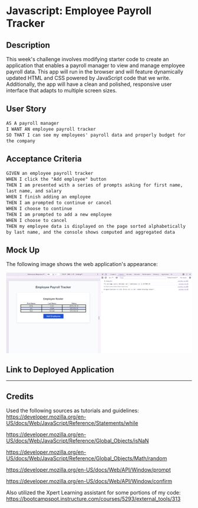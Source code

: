 # Javascript: Employee Payroll Tracker

## Description

This week's challenge involves modifying starter code to create an application that enables a payroll manager to view and manage employee payroll data. This app will run in the browser and will feature dynamically updated HTML and CSS powered by JavaScript code that we write. Additionally, the app will have a clean and polished, responsive user interface that adapts to multiple screen sizes. 

## User Story

```
AS A payroll manager
I WANT AN employee payroll tracker
SO THAT I can see my employees' payroll data and properly budget for the company
```
## Acceptance Criteria

```
GIVEN an employee payroll tracker
WHEN I click the "Add employee" button
THEN I am presented with a series of prompts asking for first name, last name, and salary
WHEN I finish adding an employee
THEN I am prompted to continue or cancel
WHEN I choose to continue
THEN I am prompted to add a new employee
WHEN I choose to cancel
THEN my employee data is displayed on the page sorted alphabetically by last name, and the console shows computed and aggregated data
```

## Mock Up
The following image shows the web application's appearance:

![Shows deployed web application with webpage entitled Employee Payroll Tracker along with a table indicating the first names, last names, and salaries of the employees. Additionally, to the right of the deployed web application is the console with messages that are displayed when certain actions are implemented.](assets/images/Screenshot-payroll-tracker.png)

## Link to Deployed Application

***

## Credits
Used the following sources as tutorials and guidelines:
https://developer.mozilla.org/en-US/docs/Web/JavaScript/Reference/Statements/while

https://developer.mozilla.org/en-US/docs/Web/JavaScript/Reference/Global_Objects/isNaN

https://developer.mozilla.org/en-US/docs/Web/JavaScript/Reference/Global_Objects/Math/random

https://developer.mozilla.org/en-US/docs/Web/API/Window/prompt

https://developer.mozilla.org/en-US/docs/Web/API/Window/confirm


Also utilized the Xpert Learning assistant for some portions of my code:
https://bootcampspot.instructure.com/courses/5293/external_tools/313